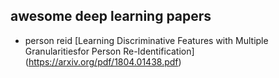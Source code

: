 ## awesome deep learning papers
- person reid
[Learning Discriminative Features with Multiple Granularitiesfor Person Re-Identification] (https://arxiv.org/pdf/1804.01438.pdf)
